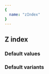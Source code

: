 ```yaml
---
{
  name: "zIndex"
}
---
```


## Z index

### Default values
<!-- defaults.values.start -->
<!-- defaults.values.end -->


### Default variants
<!-- defaults.variants.start -->
<!-- defaults.variants.end -->